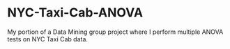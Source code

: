 # NYC-Taxi-Cab-ANOVA
My portion of a Data Mining group project where I perform multiple ANOVA tests on NYC Taxi Cab data.
